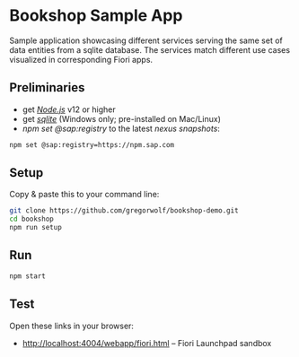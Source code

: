 # Bookshop Sample App

Sample application showcasing different services serving the same set of data entities from a sqlite database. 
The services match different use cases visualized in corresponding Fiori apps.

## Preliminaries

* get [_Node.js_](https://nodejs.org/en/) v12 or higher
* get [_sqlite_](https://www.sqlite.org/download.html) (Windows only; pre-installed on Mac/Linux)
* _npm set @sap:registry_ to the latest _nexus snapshots_:

```sh
npm set @sap:registry=https://npm.sap.com
```

## Setup

Copy & paste this to your command line:

```sh
git clone https://github.com/gregorwolf/bookshop-demo.git
cd bookshop
npm run setup
```

## Run
```sh
npm start
```

## Test

Open these links in your browser:

* <http://localhost:4004/webapp/fiori.html> &ndash; Fiori Launchpad sandbox
